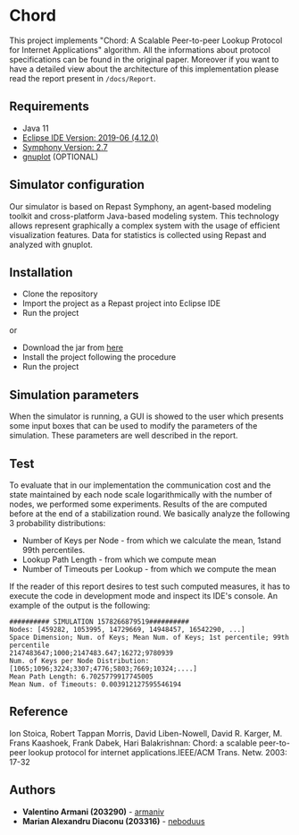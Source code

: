 # Chord
This project implements "Chord: A Scalable Peer-to-peer Lookup Protocol for Internet Applications" algorithm. All the informations about protocol specifications can be found in the original paper. Moreover if you want to have a detailed view about the architecture of this implementation please read the report present in `/docs/Report`.

## Requirements
* Java 11 
* [Eclipse IDE Version: 2019-06 (4.12.0)](https://www.eclipse.org/downloads/packages/release/2019-06)
* [Symphony Version: 2.7](https://repast.github.io/)
* [gnuplot](http://www.gnuplot.info/) (OPTIONAL)

## Simulator configuration
Our simulator is based on Repast Symphony, an agent-based modeling toolkit
and  cross-platform  Java-based  modeling  system.   This  technology  allows
represent graphically a complex system with the usage of efficient visualization
features. Data for statistics is collected using Repast and analyzed with gnuplot.

## Installation
* Clone the repository
* Import the project as a Repast project into Eclipse IDE
* Run the project

or
 
* Download the jar from [here](https://drive.google.com/file/d/1cFAPJimTmByIpYYuX9FHccJoei_pfYK7/view?usp=sharing)
* Install the project following the procedure
* Run the project

## Simulation parameters
When the simulator is running, a GUI is showed to the user which presents some input boxes that can be used to modify the parameters of the simulation. These parameters are well described in the report.


## Test
To evaluate that in our implementation the communication cost and the state maintained  by  each  node  scale  logarithmically  with  the  number  of  nodes,  we performed some experiments.  Results of the are computed before at the end of a stabilization round.  We basically analyze the following 3 probability distributions:
* Number of Keys per Node - from which we calculate the mean, 1stand 99th percentiles.
* Lookup Path Length - from which we compute mean
* Number of Timeouts per Lookup - from which we compute the mean

If the reader of this report desires to test such computed measures, it has to execute the code in development mode and inspect its IDE's console. An example of the output is the following:
        
```
########## SIMULATION 1578266879519##########
Nodes: [459282, 1053995, 14729669, 14948457, 16542290, ...]
Space Dimension; Num. of Keys; Mean Num. of Keys; 1st percentile; 99th percentile
2147483647;1000;2147483.647;16272;9780939
Num. of Keys per Node Distribution: [1065;1096;3224;3307;4776;5803;7669;10324;....]
Mean Path Length: 6.7025779917745005
Mean Num. of Timeouts: 0.003912127595546194
```

## Reference

Ion Stoica, Robert Tappan Morris, David Liben-Nowell, David R. Karger, M. Frans Kaashoek, Frank Dabek, Hari Balakrishnan: Chord: a scalable peer-to-peer lookup protocol for internet applications.IEEE/ACM Trans. Netw. 2003: 17-32


## Authors

* **Valentino Armani (203290)** - [armaniv](https://github.com/armaniv)
* **Marian Alexandru Diaconu (203316)** - [neboduus](https://github.com/neboduus)
